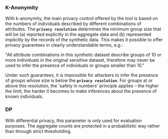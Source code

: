 ### K-Anonymity

With k-anonymity, the main privacy control offered by the tool is based on the numbers of individuals described by different combinations of attributes. The **`privacy resolution`** determines the minimum group size that will be (a) reported explicitly in the aggregate data and (b) represented implicitly by the records of the synthetic data. This makes it possible to offer privacy guarantees in clearly understandable terms, e.g.:

"All attribute combinations in this synthetic dataset describe groups of 10 or more individuals in the original sensitive dataset, therefore may never be used to infer the presence of individuals or groups smaller than 10."

Under such guarantees, it is impossible for attackers to infer the presence of groups whose size is below the **`privacy resolution`**. For groups at or above this resolution, the 'safety in numbers' principle applies &ndash; the higher the limit, the harder it becomes to make inferences about the presence of known individuals.

### DP

With differential privacy, this parameter is only used for evaluation purposes. The aggregate counts are protected in a probabilistic way rather than through strict thresholding.
